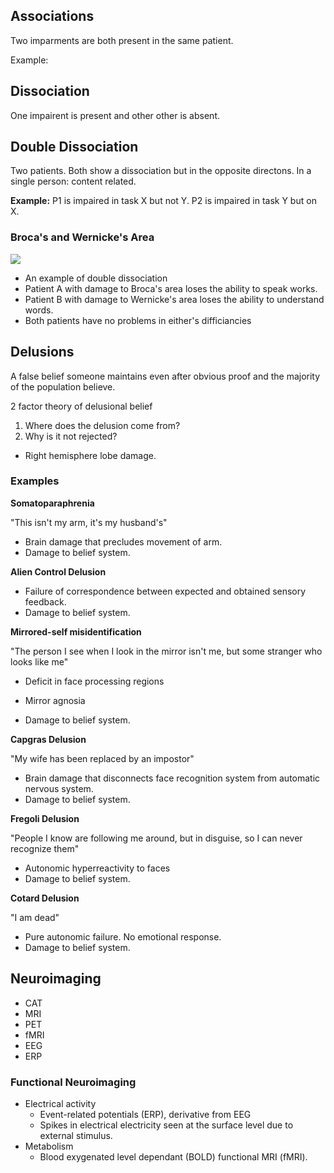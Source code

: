 ## Associations
Two imparments are both present in the same patient. 

Example: 

## Dissociation
One impairent is present and other other is absent.

## Double Dissociation
Two patients. Both show a dissociation but in the opposite directons. In a single person: content related.

**Example:** P1 is impaired in task X but not Y. P2 is impaired in task Y but on X.

### Broca's and Wernicke's Area
![](http://3.bp.blogspot.com/_VpuOSQUdUkE/S-Rve55lD4I/AAAAAAAAACo/DreL3T3Q4U4/s400/broca-wernicke.png)

* An example of double dissociation
* Patient A with damage to Broca's area loses the ability to speak works.
* Patient B with damage to Wernicke's area loses the ability to understand words.
* Both patients have no problems in either's difficiancies

## Delusions
A false belief someone maintains even after obvious proof and the majority of the population believe.

2 factor theory of delusional belief

1. Where does the delusion come from?
2. Why is it not rejected?
  * Right hemisphere lobe damage.
  
### Examples
**Somatoparaphrenia**

"This isn't my arm, it's my husband's"
* Brain damage that precludes movement of arm.
* Damage to belief system.

**Alien Control Delusion**

* Failure of correspondence between expected and obtained sensory feedback.
* Damage to belief system.

**Mirrored-self misidentification**

"The person I see when I look in the mirror isn't me, but some stranger who looks like me"

* Deficit in face processing regions
* Mirror agnosia

* Damage to belief system.

**Capgras Delusion**

"My wife has been replaced by an impostor"

* Brain damage that disconnects face recognition system from automatic nervous system.
* Damage to belief system.

**Fregoli Delusion**

"People I know are following me around, but in disguise, so I can never recognize them"

* Autonomic hyperreactivity to faces
* Damage to belief system.

**Cotard Delusion**

"I am dead"

* Pure autonomic failure. No emotional response.
* Damage to belief system.

## Neuroimaging
* CAT
* MRI
* PET
* fMRI
* EEG
* ERP

### Functional Neuroimaging 
* Electrical activity
  * Event-related potentials (ERP), derivative from EEG
  * Spikes in electrical electricity seen at the surface level due to external stimulus.
* Metabolism
  * Blood exygenated level dependant (BOLD) functional MRI (fMRI).
